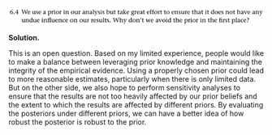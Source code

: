 <p>
  <img src=img/6.4-P.png>
</p>

**Solution.**

This is an open question. Based on my limited experience, people would like to make a balance between leveraging prior knowledge and maintaining the integrity of the empirical evidence. Using a properly chosen prior could lead to more reasonable estimates, particularly when there is only limited data. But on the other side, we also hope to perform sensitivity analyses to ensure that the results are not too heavily affected by our prior beliefs and the extent to which the results are affected by different priors. By evaluating the posteriors under different priors, we can have a better idea of how robust the posterior is robust to the prior.
